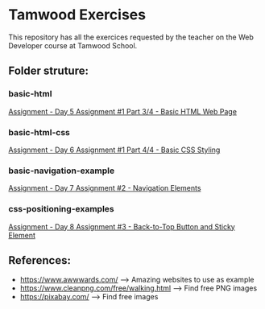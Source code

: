 # Tamwood Exercises

This repository has all the exercices requested by the teacher on the Web Developer course at Tamwood School. 

## Folder struture: 

### basic-html

[Assignment - Day 5 Assignment #1 Part 3/4 - Basic HTML Web Page](/basic-html/)

### basic-html-css

[Assignment - Day 6 Assignment #1 Part 4/4 - Basic CSS Styling](/basic-html-css/)

### basic-navigation-example

[Assignment - Day 7 Assignment #2 - Navigation Elements](/basic-navigation-example/)

###  css-positioning-examples

[Assignment - Day 8 Assignment #3 - Back-to-Top Button and Sticky Element](/%20css-positioning-examples/)

## References:

- https://www.awwwards.com/ --> Amazing websites to use as example
- https://www.cleanpng.com/free/walking.html --> Find free PNG images
- https://pixabay.com/ --> Find free images